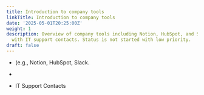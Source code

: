 ```yaml
---
title: Introduction to company tools
linkTitle: Introduction to company tools
date: '2025-05-01T20:25:00Z'
weight: 1
description: Overview of company tools including Notion, HubSpot, and Slack, along
  with IT support contacts. Status is not started with low priority.
draft: false
---
```



-  (e.g., Notion, HubSpot, Slack.

- 

- IT Support Contacts

